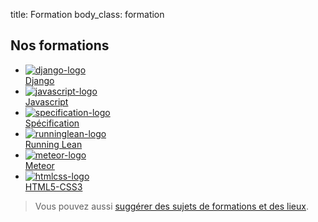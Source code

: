 title: Formation
body_class: formation

## Nos formations

<ul class="formations-list">
    <li>
        <a href="/formation/django/">
            <img src="/static/images/django-logo.png" alt="django-logo"><br>Django
        </a>
    </li>
    <li>
        <a href="/formation/javascript/">
            <img src="/static/images/javascript-logo.png" alt="javascript-logo"><br>Javascript
        </a>
    </li>
    <li>
        <a href="/formation/specification/">
            <img src="/static/images/specification-logo.png" alt="specification-logo"><br>Spécification
        </a>
    </li>
    <li>
        <a href="/formation/running-lean/">
            <img src="/static/images/runninglean-logo.png" alt="runninglean-logo"><br>Running Lean
        </a>
    </li>
     <li>
        <a href="/formation/meteor/">
            <img src="/static/images/meteor-logo.png" alt="meteor-logo"><br>Meteor
        </a>
    </li>
     <li>
        <a href="/formation/html5-css3/">
            <img src="/static/images/htmlcss-logo.png" alt="htmlcss-logo"><br>HTML5-CSS3
        </a>
    </li>
</ul>

> Vous pouvez aussi [suggérer des sujets de formations et des lieux](http://workshop.scopyleft.fr).
